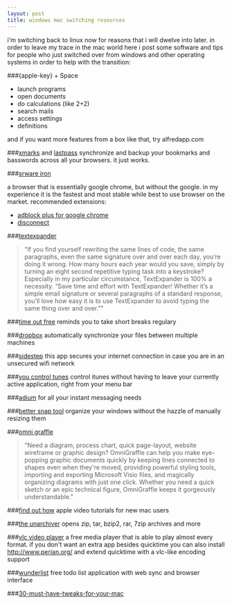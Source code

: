 ```yaml
---
layout: post
title: windows mac switching resources
---
```


i'm switching back to linux now for reasons that i will dwelve into later. in order to leave my trace in the mac world here i post some software and tips for people who just switched over from windows and other operating systems in order to help with the transition:

###{apple-key} + Space
* launch programs
* open documents
* do calculations (like 2+2)
* search mails
* access settings
* definitions

and if you want more features from a box like that, try alfredapp.com

###[xmarks](http://www.xmarks.com) and [lastpass](https://lastpass.com)
synchronize and backup your bookmarks and basswords across all your browsers. it just works.

###[srware iron](http://www.srware.net/forum/viewtopic.php?f=17&t=2441)

a browser that is essentially google chrome, but without the google. in my experience it is the fastest and most stable while best to use browser on the market. recommended extensions:

* [adblock plus for google chrome](https://chrome.google.com/webstore/detail/cfhdojbkjhnklbpkdaibdccddilifddb)
* [disconnect](https://chrome.google.com/webstore/detail/jeoacafpbcihiomhlakheieifhpjdfeo)

###[textexpander](http://www.smileonmymac.com/TextExpander/)

> "If you find yourself rewriting the same lines of code, the same paragraphs, even the same signature over and over each day, you’re doing it wrong. How many hours each year would you save, simply by turning an eight second repetitive typing task into a keystroke? Especially in my particular circumstance, TextExpander is 100% a necessity.
“Save time and effort with TextExpander! Whether it’s a simple email signature or several paragraphs of a standard response, you’ll love how easy it is to use TextExpander to avoid typing the same thing over and over.”"

###[time out free](http://itunes.apple.com/us/app/time-out-free/id402592703)
reminds you to take short breaks regulary

###[dropbox](https://www.dropbox.com/)
automatically synchronize your files between multiple machines

###[sidestep](http://chetansurpur.com/projects/sidestep/)
this app secures your internet connection in case you are in an unsecured wifi network

###[you control tunes](http://www.yousoftware.com/tunes/)
control itunes without having to leave your currently active application, right from your menu bar

###[adium](http://adium.im/)
for all your instant messaging needs

###[better snap tool](http://itunes.apple.com/de/app/bettersnaptool/id417375580?mt=12)
organize your windows without the hazzle of manually resizing them

###[omni graffle](http://www.omnigroup.com/products/omnigraffle/)

> "Need a diagram, process chart, quick page-layout, website wireframe or graphic design? OmniGraffle can help you make eye-popping graphic documents quickly by keeping lines connected to shapes even when they're moved, providing powerful styling tools, importing and exporting Microsoft Visio files, and magically organizing diagrams with just one click. Whether you need a quick sketch or an epic technical figure, OmniGraffle keeps it gorgeously understandable."

###[find out how](http://movies.apple.com/findouthow/mac/)
apple video tutorials for new mac users

###[the unarchiver](http://wakaba.c3.cx/s/apps/unarchiver.html)
opens zip, tar, bzip2, rar, 7zip archives and more

###[vlc video player](http://www.videolan.org/vlc/)
a free media player that is able to play almost every format. if you don't want an extra app besides quicktime you can also install http://www.perian.org/ and extend quicktime with a vlc-like encoding support

###[wunderlist](http://www.6wunderkinder.com/wunderlist/)
free todo list application with web sync and browser interface

###[30-must-have-tweaks-for-your-mac](http://www.smashingmagazine.com/2009/06/04/30-must-have-tweaks-for-your-mac/)

